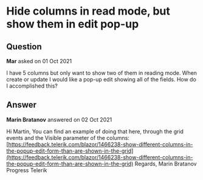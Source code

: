 # Hide columns in read mode, but show them in edit pop-up

## Question

**Mar** asked on 01 Oct 2021

I have 5 columns but only want to show two of them in reading mode. When create or update I would like a pop-up edit showing all of the fields. How do I accomplished this?

## Answer

**Marin Bratanov** answered on 02 Oct 2021

Hi Martin, You can find an example of doing that here, through the grid events and the Visible parameter of the columns: [https://feedback.telerik.com/blazor/1466238-show-different-columns-in-the-popup-edit-form-than-are-shown-in-the-grid](https://feedback.telerik.com/blazor/1466238-show-different-columns-in-the-popup-edit-form-than-are-shown-in-the-grid) Regards, Marin Bratanov Progress Telerik
